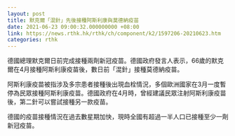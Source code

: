 ```yaml
---
layout: post
title: 默克爾「混針」先後接種阿斯利康與莫德納疫苗
date: 2021-06-23 09:00:32.000000000 +08:00
link: https://news.rthk.hk/rthk/ch/component/k2/1597206-20210623.htm
categories: rthk
---
```


德國總理默克爾日前完成接種兩劑新冠疫苗。德國政府發言人表示，66歲的默克爾在4月接種阿斯利康疫苗後，數日前「混針」接種莫德納疫苗。

阿斯利康疫苗被指涉及多宗患者接種後出現血栓情況，多個歐洲國家在3月一度暫停為民眾接種阿斯利康疫苗。德國政府在4月時，曾經建議民眾注射阿斯利康疫苗後，第二針可以嘗試接種另一款疫苗。

德國的疫苗接種情況在過去數星期加快，現時全國有超過一半人口已接種至少一劑新冠疫苗。

